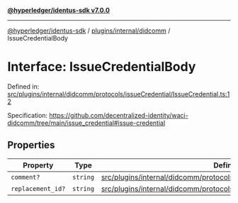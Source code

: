 [**@hyperledger/identus-sdk v7.0.0**](../../../../README.md)

***

[@hyperledger/identus-sdk](../../../../README.md) / [plugins/internal/didcomm](../README.md) / IssueCredentialBody

# Interface: IssueCredentialBody

Defined in: [src/plugins/internal/didcomm/protocols/issueCredential/IssueCredential.ts:12](https://github.com/hyperledger/identus-edge-agent-sdk-ts/blob/96423ee84b124a31ce63036d9d623d1cb73a13c2/src/plugins/internal/didcomm/protocols/issueCredential/IssueCredential.ts#L12)

Specification:
https://github.com/decentralized-identity/waci-didcomm/tree/main/issue_credential#issue-credential

## Properties

| Property | Type | Defined in |
| ------ | ------ | ------ |
| <a id="comment"></a> `comment?` | `string` | [src/plugins/internal/didcomm/protocols/issueCredential/IssueCredential.ts:14](https://github.com/hyperledger/identus-edge-agent-sdk-ts/blob/96423ee84b124a31ce63036d9d623d1cb73a13c2/src/plugins/internal/didcomm/protocols/issueCredential/IssueCredential.ts#L14) |
| <a id="replacement_id"></a> `replacement_id?` | `string` | [src/plugins/internal/didcomm/protocols/issueCredential/IssueCredential.ts:16](https://github.com/hyperledger/identus-edge-agent-sdk-ts/blob/96423ee84b124a31ce63036d9d623d1cb73a13c2/src/plugins/internal/didcomm/protocols/issueCredential/IssueCredential.ts#L16) |
